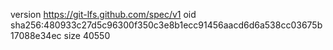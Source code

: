 version https://git-lfs.github.com/spec/v1
oid sha256:480933c27d5c96300f350c3e8b1ecc91456aacd6d6a538cc03675b17088e34ec
size 40550

